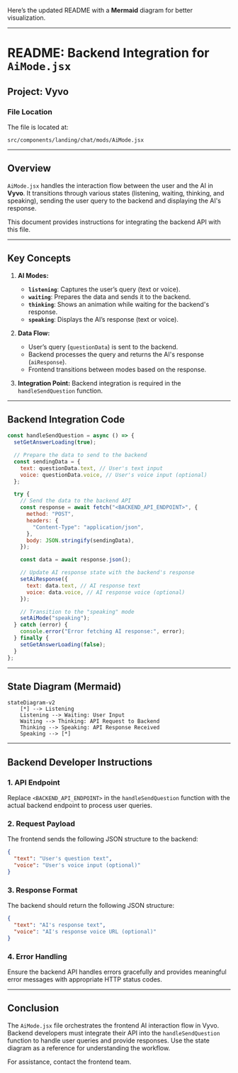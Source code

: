 Here’s the updated README with a **Mermaid** diagram for better visualization.

---

# README: Backend Integration for `AiMode.jsx`

## Project: **Vyvo**

### File Location
The file is located at:
```
src/components/landing/chat/mods/AiMode.jsx
```

---

## Overview

`AiMode.jsx` handles the interaction flow between the user and the AI in **Vyvo**. It transitions through various states (listening, waiting, thinking, and speaking), sending the user query to the backend and displaying the AI's response.

This document provides instructions for integrating the backend API with this file.

---

## Key Concepts

1. **AI Modes:**
   - **`listening`**: Captures the user’s query (text or voice).
   - **`waiting`**: Prepares the data and sends it to the backend.
   - **`thinking`**: Shows an animation while waiting for the backend's response.
   - **`speaking`**: Displays the AI’s response (text or voice).

2. **Data Flow:**
   - User’s query (`questionData`) is sent to the backend.
   - Backend processes the query and returns the AI's response (`aiResponse`).
   - Frontend transitions between modes based on the response.

3. **Integration Point:**
   Backend integration is required in the `handleSendQuestion` function.

---

## Backend Integration Code

```javascript
const handleSendQuestion = async () => {
  setGetAnswerLoading(true);

  // Prepare the data to send to the backend
  const sendingData = {
    text: questionData.text, // User's text input
    voice: questionData.voice, // User's voice input (optional)
  };

  try {
    // Send the data to the backend API
    const response = await fetch("<BACKEND_API_ENDPOINT>", {
      method: "POST",
      headers: {
        "Content-Type": "application/json",
      },
      body: JSON.stringify(sendingData),
    });

    const data = await response.json();

    // Update AI response state with the backend's response
    setAiResponse({
      text: data.text, // AI response text
      voice: data.voice, // AI response voice (optional)
    });

    // Transition to the "speaking" mode
    setAiMode("speaking");
  } catch (error) {
    console.error("Error fetching AI response:", error);
  } finally {
    setGetAnswerLoading(false);
  }
};
```

---

## State Diagram (Mermaid)

```mermaid
stateDiagram-v2
    [*] --> Listening
    Listening --> Waiting: User Input
    Waiting --> Thinking: API Request to Backend
    Thinking --> Speaking: API Response Received
    Speaking --> [*]
```

---

## Backend Developer Instructions

### 1. API Endpoint
Replace `<BACKEND_API_ENDPOINT>` in the `handleSendQuestion` function with the actual backend endpoint to process user queries.

### 2. Request Payload
The frontend sends the following JSON structure to the backend:
```json
{
  "text": "User's question text",
  "voice": "User's voice input (optional)"
}
```

### 3. Response Format
The backend should return the following JSON structure:
```json
{
  "text": "AI's response text",
  "voice": "AI's response voice URL (optional)"
}
```

### 4. Error Handling
Ensure the backend API handles errors gracefully and provides meaningful error messages with appropriate HTTP status codes.

---

## Conclusion

The `AiMode.jsx` file orchestrates the frontend AI interaction flow in Vyvo. Backend developers must integrate their API into the `handleSendQuestion` function to handle user queries and provide responses. Use the state diagram as a reference for understanding the workflow.

For assistance, contact the frontend team.
